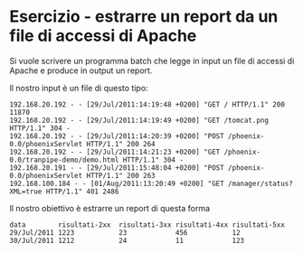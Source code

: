 Esercizio - estrarre un report da un file di accessi di Apache
==============================================================

Si vuole scrivere un programma batch che legge in input un file di accessi di Apache e produce in output un report.

Il nostro input è un file di questo tipo: 

    192.168.20.192 - - [29/Jul/2011:14:19:48 +0200] "GET / HTTP/1.1" 200 11870
    192.168.20.192 - - [29/Jul/2011:14:19:49 +0200] "GET /tomcat.png HTTP/1.1" 304 -
    192.168.20.192 - - [29/Jul/2011:14:20:39 +0200] "POST /phoenix-0.0/phoenixServlet HTTP/1.1" 200 264
    192.168.20.192 - - [29/Jul/2011:14:21:23 +0200] "GET /phoenix-0.0/tranpipe-demo/demo.html HTTP/1.1" 304 -
    192.168.20.191 - - [29/Jul/2011:15:48:04 +0200] "POST /phoenix-0.0/phoenixServlet HTTP/1.1" 200 263
    192.168.100.184 - - [01/Aug/2011:13:20:49 +0200] "GET /manager/status?XML=true HTTP/1.1" 401 2486

Il nostro obiettivo è estrarre un report di questa forma

    data        risultati-2xx  risultati-3xx risultati-4xx risultati-5xx
    29/Jul/2011 1223           23            456           12
    30/Jul/2011 1212           24            11            123


